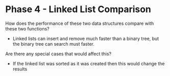 # Phase 4 - Linked List Comparison

How does the performance of these two data structures compare with these two functions? 
- Linked lists can insert and remove much faster than a binary tree, but the binary tree can search must faster. 

Are there any special cases that would affect this?
- If the linked list was sorted as it was created then this would change the results
